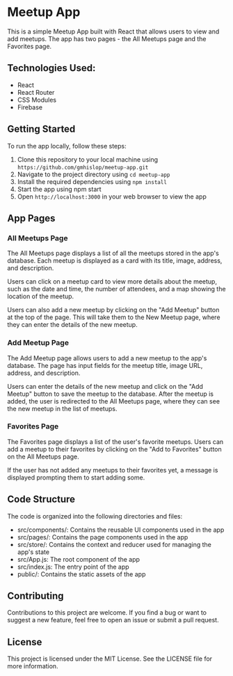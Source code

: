 # Meetup App
This is a simple Meetup App built with React that allows users to view and add meetups. The app has two pages - the All Meetups page and the Favorites page.

## Technologies Used:
- React
- React Router
- CSS Modules
- Firebase

## Getting Started
To run the app locally, follow these steps:

1. Clone this repository to your local machine using `https://github.com/gmhislop/meetup-app.git`
2. Navigate to the project directory using `cd meetup-app`
3. Install the required dependencies using `npm install`
4. Start the app using npm start
5. Open `http://localhost:3000` in your web browser to view the app

## App Pages
### All Meetups Page
The All Meetups page displays a list of all the meetups stored in the app's database. Each meetup is displayed as a card with its title, image, address, and description.

Users can click on a meetup card to view more details about the meetup, such as the date and time, the number of attendees, and a map showing the location of the meetup.

Users can also add a new meetup by clicking on the "Add Meetup" button at the top of the page. This will take them to the New Meetup page, where they can enter the details of the new meetup.

### Add Meetup Page
The Add Meetup page allows users to add a new meetup to the app's database. The page has input fields for the meetup title, image URL, address, and description.

Users can enter the details of the new meetup and click on the "Add Meetup" button to save the meetup to the database. After the meetup is added, the user is redirected to the All Meetups page, where they can see the new meetup in the list of meetups.

### Favorites Page
The Favorites page displays a list of the user's favorite meetups. Users can add a meetup to their favorites by clicking on the "Add to Favorites" button on the All Meetups page.

If the user has not added any meetups to their favorites yet, a message is displayed prompting them to start adding some.

## Code Structure
The code is organized into the following directories and files:

- src/components/: Contains the reusable UI components used in the app
- src/pages/: Contains the page components used in the app
- src/store/: Contains the context and reducer used for managing the app's state
- src/App.js: The root component of the app
- src/index.js: The entry point of the app
- public/: Contains the static assets of the app

## Contributing
Contributions to this project are welcome. If you find a bug or want to suggest a new feature, feel free to open an issue or submit a pull request.

## License
This project is licensed under the MIT License. See the LICENSE file for more information.
